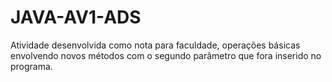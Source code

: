 # JAVA-AV1-ADS
Atividade desenvolvida como nota para faculdade, operações básicas envolvendo novos métodos com o segundo parâmetro que fora inserido no programa. 
